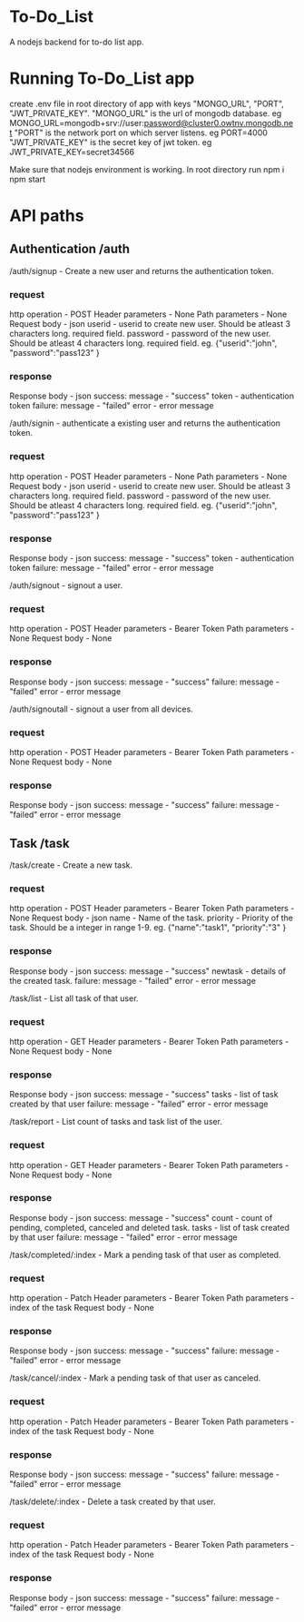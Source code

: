 # To-Do_List

A nodejs backend for to-do list app.



# Running To-Do_List app

create .env file in root directory of app with keys "MONGO_URL", "PORT", "JWT_PRIVATE_KEY".
"MONGO_URL" is the url of mongodb database. eg MONGO_URL=mongodb+srv://user:password@cluster0.owtnv.mongodb.net
"PORT" is the network port on which server listens. eg PORT=4000
"JWT_PRIVATE_KEY" is the secret key of jwt token. eg JWT_PRIVATE_KEY=secret34566

Make sure that nodejs environment is working.
In root directory run
    npm i
    npm start


# API paths


## Authentication /auth

/auth/signup - Create a new user and returns the authentication token.

### request
http operation - POST
Header parameters - None
Path parameters - None
Request body - json
    userid - userid to create new user. Should be atleast 3 characters long. required field.
    password - password of the new user. Should be atleast 4 characters long. required field.
eg. {"userid":"john",
     "password":"pass123"
    }

### response
Response body - json
    success:
    message - "success"
    token - authentication token
    failure:
    message - "failed"
    error - error message


/auth/signin - authenticate a existing user and returns the authentication token.

### request
http operation - POST
Header parameters - None
Path parameters - None
Request body - json
    userid - userid to create new user. Should be atleast 3 characters long. required field.
    password - password of the new user. Should be atleast 4 characters long. required field.
eg. {"userid":"john",
     "password":"pass123"
    }

### response
Response body - json
    success:
    message - "success"
    token - authentication token
    failure:
    message - "failed"
    error - error message


/auth/signout - signout a user.

### request
http operation - POST
Header parameters - Bearer Token
Path parameters - None
Request body - None

### response
Response body - json
    success:
    message - "success"
    failure:
    message - "failed"
    error - error message


/auth/signoutall - signout a user from all devices.

### request
http operation - POST
Header parameters - Bearer Token
Path parameters - None
Request body - None

### response
Response body - json
    success:
    message - "success"
    failure:
    message - "failed"
    error - error message


## Task /task


/task/create - Create a new task.

### request
http operation - POST
Header parameters - Bearer Token
Path parameters - None
Request body - json
    name - Name of the task.
    priority - Priority of the task. Should be a integer in range 1-9.
eg. {"name":"task1",
     "priority":"3"
    }

### response
Response body - json
    success:
    message - "success"
    newtask - details of the created task.
    failure:
    message - "failed"
    error - error message

/task/list - List all task of that user.

### request
http operation - GET
Header parameters - Bearer Token
Path parameters - None
Request body - None

### response
Response body - json
    success:
    message - "success"
    tasks - list of task created by that user
    failure:
    message - "failed"
    error - error message

/task/report - List count of tasks and task list of the user.

### request
http operation - GET
Header parameters - Bearer Token
Path parameters - None
Request body - None

### response
Response body - json
    success:
    message - "success"
    count - count of pending, completed, canceled and deleted task. 
    tasks - list of task created by that user
    failure:
    message - "failed"
    error - error message

/task/completed/:index - Mark a pending task of that user as completed.

### request
http operation - Patch
Header parameters - Bearer Token
Path parameters - index of the task
Request body - None

### response
Response body - json
    success:
    message - "success"
    failure:
    message - "failed"
    error - error message

/task/cancel/:index - Mark a pending task of that user as canceled.

### request
http operation - Patch
Header parameters - Bearer Token
Path parameters - index of the task
Request body - None

### response
Response body - json
    success:
    message - "success"
    failure:
    message - "failed"
    error - error message

/task/delete/:index - Delete a task created by that user.

### request
http operation - Patch
Header parameters - Bearer Token
Path parameters - index of the task
Request body - None

### response
Response body - json
    success:
    message - "success"
    failure:
    message - "failed"
    error - error message
